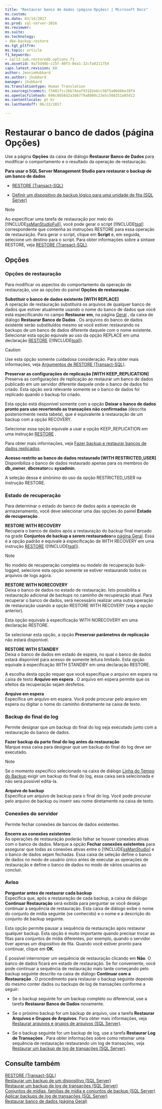 ```yaml
---
title: "Restaurar banco de dados (página Opções) | Microsoft Docs"
ms.custom: 
ms.date: 03/14/2017
ms.prod: sql-server-2016
ms.reviewer: 
ms.suite: 
ms.technology:
- dbe-backup-restore
ms.tgt_pltfrm: 
ms.topic: article
f1_keywords:
- sql13.swb.restoredb.options.f1
ms.assetid: 9a75d48b-c25f-40f3-8ea1-32cfa8211754
caps.latest.revision: 68
author: JennieHubbard
ms.author: jhubbard
manager: jhubbard
ms.translationtype: Human Translation
ms.sourcegitcommit: f3481fcc2bb74eaf93182e6cc58f5a06666e10f4
ms.openlocfilehash: 698c8658d2a3d6779a8800c23e5c508351a05d12
ms.contentlocale: pt-br
ms.lasthandoff: 06/22/2017

---
```

# <a name="restore-database-options-page"></a>Restaurar o banco de dados (página Opções)
  Use a página **Opções** da caixa de diálogo **Restaurar Banco de Dados** para modificar o comportamento e o resultado da operação de restauração.  
  
 **Para usar o SQL Server Management Studio para restaurar o backup de um banco de dados**  
  
-   [RESTORE &#40;Transact-SQL&#41;](../../t-sql/statements/restore-statements-transact-sql.md)  
  
-   [Definir um dispositivo de backup lógico para uma unidade de fita &#40;SQL Server&#41;](../../relational-databases/backup-restore/define-a-logical-backup-device-for-a-tape-drive-sql-server.md)  
  
> [!NOTE]  
>  Ao especificar uma tarefa de restauração por meio do [!INCLUDE[ssManStudioFull](../../includes/ssmanstudiofull-md.md)], você pode gerar o script [!INCLUDE[tsql](../../includes/tsql-md.md)] correspondente que contenha as instruções RESTORE para essa operação de restauração. Para gerar o script, clique em **Script** e, em seguida, selecione um destino para o script. Para obter informações sobre a sintaxe RESTORE, veja [RESTORE &#40;Transact-SQL&#41;](../../t-sql/statements/restore-statements-transact-sql.md).  
  
## <a name="options"></a>Opções  
  
### <a name="restore-options"></a>Opções de restauração  
 Para modificar os aspectos do comportamento da operação de restauração, use as opções do painel **Opções de restauração** .  
  
 **Substituir o banco de dados existente [WITH REPLACE]**  
 A operação de restauração substituirá os arquivos de qualquer banco de dados que estiver atualmente usando o nome do banco de dados que você está especificando no campo **Restaurar em**, na página [Geral](../../relational-databases/backup-restore/restore-database-general-page.md) , da caixa de diálogo **Restaurar Banco de Dados** . Os arquivos do banco de dados existente serão substituídos mesmo se você estiver restaurando os backups de um banco de dados diferente daquele com o nome existente. Selecionar esta opção equivale ao uso da opção REPLACE em uma declaração [RESTORE](../../t-sql/statements/restore-statements-arguments-transact-sql.md) ([!INCLUDE[tsql](../../includes/tsql-md.md)]).  
  
> [!CAUTION]  
>  Use esta opção somente cuidadosa consideração. Para obter mais informações, veja [Argumentos de RESTORE &#40;Transact-SQL&#41;](../../t-sql/statements/restore-statements-arguments-transact-sql.md).  
  
 **Preservar as configurações de replicação [WITH KEEP_REPLICATION]**  
 Preserva as configurações de replicação ao restaurar um banco de dados publicado em um servidor diferente daquele onde o banco de dados foi criado. Esta opção será relevante somente se o banco de dados foi replicado quando o backup foi criado.  
  
 Esta opção está disponível somente com a opção **Deixar o banco de dados pronto para uso revertendo as transações não confirmadas** (descrita posteriormente nesta tabela), que é equivalente à restauração de um backup com a opção RECOVERY.  
  
 Selecionar essa opção equivale a usar a opção KEEP_REPLICATION em uma instrução [RESTORE](../../t-sql/statements/restore-statements-transact-sql.md) .  
  
 Para obter mais informações, veja [Fazer backup e restaurar bancos de dados replicados](../../relational-databases/replication/administration/back-up-and-restore-replicated-databases.md).  
  
 **Acesso restrito ao banco de dados restaurado [WITH RESTRICTED_USER]**  
 Disponibiliza o banco de dados restaurado apenas para os membros do **db_owner**, **dbcreator**ou **sysadmin**.  
  
 A seleção dessa é sinônimo do uso da opção RESTRICTED_USER na instrução RESTORE.  
  
### <a name="recovery-state"></a>Estado de recuperação  
 Para determinar o estado do banco de dados após a operação de armazenamento, você deve selecionar uma das opções do painel **Estado de recuperação** .  
  
 **RESTORE WITH RECOVERY**  
 Recupera o banco de dados após a restauração do backup final marcado na grade **Conjuntos de backup a serem restaurados**na [página Geral](../../relational-databases/backup-restore/restore-database-general-page.md). Essa é a opção padrão e equivale à especificação de WITH RECOVERY em uma instrução [RESTORE](../../t-sql/statements/restore-statements-arguments-transact-sql.md) ([!INCLUDE[tsql](../../includes/tsql-md.md)]).  
  
> [!NOTE]  
>  No modelo de recuperação completa ou modelo de recuperação bulk-logged, selecione esta opção somente se estiver restaurando todos os arquivos de logs agora.  
  
 **RESTORE WITH NORECOVERY**  
 Deixa o banco de dados no estado de restauração. Isto possibilita a restauração adicional de backups no caminho de recuperação atual. Para recuperar o banco de dados, será necessário realizar uma outra operação de restauração usando a opção RESTORE WITH RECOVERY (veja a opção anterior).  
  
 Esta opção equivale à especificação WITH NORECOVERY em uma declaração RESTORE.  
  
 Se selecionar esta opção, a opção **Preservar parâmetros de replicação** não estará disponível.  
  
 **RESTORE WITH STANDBY**  
 Deixa o banco de dados em estado de espera, no qual o banco de dados estará disponível para acesso de somente leitura limitado. Esta opção equivale à especificação WITH STANDBY em uma declaração RESTORE.  
  
 A escolha desta opção requer que você especifique o arquivo em espera na caixa de texto **Arquivo em espera** . O arquivo em espera permite que os efeitos da recuperação sejam desfeitos.  
  
 **Arquivo em espera**  
 Especifica um arquivo em espera. Você pode procurar pelo arquivo em espera ou digitar o nome do caminho diretamente na caixa de texto.  
  
### <a name="tail-log-backup"></a>Backup do final do log  
 Permite designar que um backup do final do log seja executado junto com a restauração do banco de dados.  
  
 **Fazer backup da parte final do log antes da restauração**  
 Marque essa caixa para designar que um backup do final do log deve ser executado.  
  
> [!NOTE]  
>  Se o momento específico selecionado na caixa de diálogo [Linha do Tempo do Backup](../../relational-databases/backup-restore/backup-timeline.md) exigir um backup do final do log, essa caixa será selecionada e não será possível editá-la.  
  
 **Arquivo de backup**  
 Especifica um arquivo de backup para o final do log. Você pode procurar pelo arquivo de backup ou inserir seu nome diretamente na caixa de texto.  
  
### <a name="server-connections"></a>Conexões do servidor  
 Permite fechar conexões de bancos de dados existentes.  
  
 **Encerre as conexões existentes**  
 As operações de restauração poderão falhar se houver conexões ativas com o banco de dados. Marque a opção **Fechar conexões existentes** para assegurar que todas as conexões ativas entre o [!INCLUDE[ssManStudio](../../includes/ssmanstudio-md.md)] e o banco de dados sejam fechadas. Essa caixa de seleção define o banco de dados no modo de usuário único antes de executar as operações de restauração e define o banco de dados no modo de vários usuários ao concluir.  
  
### <a name="prompt"></a>Aviso  
 **Perguntar antes de restaurar cada backup**  
 Especifica que, após a restauração de cada backup, a caixa de diálogo **Continuar Restauração** será exibida para perguntar se você deseja continuar a sequência de restauração. Esta caixa de diálogo exibe o nome do conjunto de mídia seguinte (se conhecido) e o nome e a descrição do conjunto de backup seguinte.  
  
 Esta opção permite pausar a sequência da restauração após restaurar qualquer backup. Esta opção é muito importante quando precisar trocar as fitas para conjuntos de mídia diferentes, por exemplo, quando o servidor tiver apenas um dispositivo de fita. Quando você estiver pronto para continuar, clique em **OK**.  
  
 É possível interromper um sequência de restauração clicando em **Não**. O banco de dados ficará em estado de restauração. Se for conveniente, você pode continuar a sequência de restauração mais tarde começando pelo backup seguinte descrito na caixa de diálogo **Continuar com a Restauração** . O procedimento para restaurar o backup seguinte depende do mesmo conter dados ou backups de log de transações conforme a seguir:  
  
-   Se o backup seguinte for um backup completo ou diferencial, use a tarefa **Restaurar Banco de Dados** novamente.  
  
-   Se o próximo backup for um backup de arquivo, use a tarefa **Restaurar Arquivos e Grupos de Arquivos**. Para obter mais informações, veja [Restaurar arquivos e grupos de arquivos &#40;SQL Server&#41;](../../relational-databases/backup-restore/restore-files-and-filegroups-sql-server.md).  
  
-   Se o backup seguinte for um backup de log, use a tarefa **Restaurar Log de Transações** . Para obter informações sobre como retomar uma sequência de restauração restaurando um log de transações, veja [Restaurar um backup de log de transações &#40;SQL Server&#41;](../../relational-databases/backup-restore/restore-a-transaction-log-backup-sql-server.md).  
  
## <a name="see-also"></a>Consulte também  
 [RESTORE &#40;Transact-SQL&#41;](../../t-sql/statements/restore-statements-transact-sql.md)   
 [Restaurar um backup de um dispositivo &#40;SQL Server&#41;](../../relational-databases/backup-restore/restore-a-backup-from-a-device-sql-server.md)   
 [Restaurar um backup de log de transações &#40;SQL Server&#41;](../../relational-databases/backup-restore/restore-a-transaction-log-backup-sql-server.md)   
 [Conjuntos de mídias, famílias de mídia e conjuntos de backup &#40;SQL Server&#41;](../../relational-databases/backup-restore/media-sets-media-families-and-backup-sets-sql-server.md)   
 [Aplicar backups de log de transações &#40;SQL Server&#41;](../../relational-databases/backup-restore/apply-transaction-log-backups-sql-server.md)   
 [Restaurar banco de dados &#40;página Geral&#41;](../../relational-databases/backup-restore/restore-database-general-page.md)  
  
  

